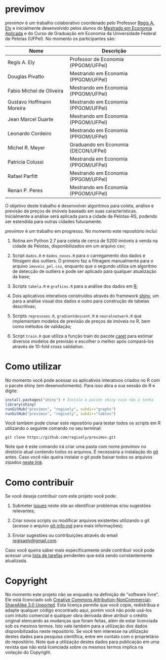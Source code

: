﻿# previmov

*previmov* é um trabalho colaborativo coordenado pelo Professor [Regis A. Ely](http://regisely.com) e inicialmente desenvolvido pelos alunos do [Mestrado em Economia Aplicada](http://wp.ufpel.edu.br/ppgom/) e do Curso de Graduação em Economia da Universidade Federal de Pelotas (UFPel). No momento os participantes são:

| Nome                     | Descrição                           |
|--------------------------|-------------------------------------|
| Regis A. Ely             | Professor de Economia (PPGOM/UFPel) |
| Douglas Pivatto          | Mestrando em Economia (PPGOM/UFPel) |
| Fabio Michel de Oliveira | Mestrando em Economia (PPGOM/UFPel) |
| Gustavo Hoffmann Moreira | Mestrando em Economia (PPGOM/UFPel) |
| Jean Marcel Duarte       | Mestrando em Economia (PPGOM/UFPel) |
| Leonardo Cordeiro        | Mestrando em Economia (PPGOM/UFPel) |
| Michel R. Meyer          | Graduando em Economia (DECON/UFPel) |
| Patricia Colussi         | Mestranda em Economia (PPGOM/UFPel) |
| Rafael Parfitt           | Mestrando em Economia (PPGOM/UFPel) |
| Renan P. Peres           | Mestrando em Economia (PPGOM/UFPel) |

O objetivo deste trabalho é desenvolver algoritmos para coleta, análise e previsão de preços de imóveis baseado em suas características. Inicialmente a análise será aplicada para a cidade de Pelotas-RS, podendo ser estendida para outras cidades futuramente.

*previmov* é um trabalho em progresso. No momento este repositório inclui:

1. Rotina em Python 2.7 para coleta de cerca de 5200 imóveis à venda na cidade de Pelotas, disponibilizados em um arquivo csv;

2. Script `dados.R` e `dados_novos.R` para o carregamento dos dados e filtragem dos outliers. O primeiro faz a filtragem manualmente para o arquivo `imoveis_pel.csv`, enquanto que o segundo utiliza um algoritmo de detecção de outliers e pode ser aplicado para qualquer atualização da base;

3. Scripts `tabela.R` e `graficos.R` para a análise dos dados em [R](https://www.r-project.org/);

4. Dois aplicativos interativos construídos através do framework [shiny](http://shiny.rstudio.com/), um para a análise visual dos dados e outro para construção de tabelas descritivas;

5. Scripts `regressoes.R`, `gradientdescent.R` e `neuralnetwork.R` que implementam modelos de previsão de preços de imóveis no R, bem como métodos de validação;

6. Script `train.R` que utiliza a função train do pacote [caret](https://cran.r-project.org/web/packages/caret/index.html) para estimar diversos modelos de previsão e escolher o melhor após compará-los através de 10-fold cross validation. 

# Como utilizar

No momento você pode acessar os aplicativos interativos criados no R com o pacote shiny (em desenvolvimento). Para isso abra a sua sessão do R e digite:

```r
install.packages("shiny") # Instale o pacote shiny caso não o tenha
library(shiny)
runGitHub("previmov", "regisely", subdir="graphs")
runGitHub("previmov", "regisely", subdir="tables")
```

Você também pode clonar este repositório para testar todos os scripts em R utilizando o seguinte comando no seu terminal:

```
git clone https://github.com/regisely/previmov.git
```
Note que é este comando irá criar uma pasta com nome previmov no diretório atual contendo todos os arquivos. É necessária a instalação do [git](https://git-scm.com/downloads) antes. Caso você não queira instalar o git pode baixar todos os arquivos zipados [neste link](https://github.com/regisely/previmov/archive/master.zip).

# Como contribuir

Se você deseja contribuir com este projeto você pode:

1. Submeter [issues](https://github.com/regisely/previmov/issues) neste site ao identificar problemas e/ou sugestões relevantes;

2. Criar novos scripts ou modificar arquivos existentes utilizando o git (acesse o arquivo [git-info.md](git-info.md) para mais informações);

3. Enviar sugestões ou contribuições através do email regisaely@gmail.com. 

Caso você queira saber mais especificamente onde contribuir você pode acessar uma [lista de tarefas](TODO.md) pendentes que está sendo constantemente atualizada.

# Copyright

No momento este projeto não se enquadra na definição de "software livre". Ele está licenciado sob [Creative Commons Attribution-NonCommercial-ShareAlike 3.0 Unported](https://creativecommons.org/licenses/by-nc-sa/3.0/). Esta licença permite que você copie, redistribua e adapte qualquer código encontrado aqui, porém você não pode usá-los com intuito comercial e qualquer obra derivada deve atribuir o crédito original elencando as mudanças que foram feitas, além de estar licenciada sob os mesmos termos. Isto vale também para a utilização dos dados disponibilizados neste repositório. Se você tem interesse na utilização destes dados para pesquisa científica, entre em contato com o proprietário do repositório. Note que a utilização destes dados para publicação em uma revista que não está licenciada sobre os mesmos termos implica na violação do Copyright.
